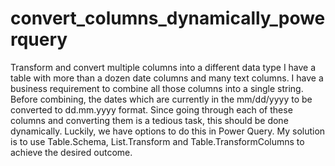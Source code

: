 # convert_columns_dynamically_powerquery
Transform and convert multiple columns into a different data type 
I have a table with more than a dozen date columns and many text columns. I have a business requirement to combine all those columns into a single string. 
Before combining, the dates which are currently in the mm/dd/yyyy to be converted to dd.mm.yyyy format. Since going through each of these columns and converting them is a tedious task, this should be done dynamically.
Luckily, we have options to do this in Power Query.
My solution is to use Table.Schema, List.Transform and Table.TransformColumns to achieve the desired outcome.
